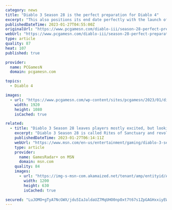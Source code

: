 ```yaml
---
category: news
title: "Diablo 3 Season 28 is the perfect preparation for Diablo 4"
excerpt: "This also positions its end date perfectly with the launch of Diablo 4 on June 2. This season’s thematic is the ‘Rites of Sanctuary,’ which thrusts players into the heart of the long-forgotten ..."
publishedDateTime: 2023-01-27T04:55:00Z
originalUrl: "https://www.pcgamesn.com/diablo-iii/season-28-perfect-preparation-diablo-4"
webUrl: "https://www.pcgamesn.com/diablo-iii/season-28-perfect-preparation-diablo-4"
type: article
quality: 87
heat: 107
published: true

provider:
  name: PCGamesN
  domain: pcgamesn.com

topics:
  - Diablo 4

images:
  - url: "https://www.pcgamesn.com/wp-content/sites/pcgamesn/2023/01/diablo-3-season-28-ptr-rites-of-sanctuary.jpg"
    width: 1920
    height: 1080
    isCached: true

related:
  - title: "Diablo 3 Season 28 leaves players mostly excited, but looking toward Diablo 4"
    excerpt: "Diablo 3 Season 28 is called Rites of Sanctuary and revolves around a newly found, ominous altar found deep within the woods. That's your glimpse of the story, but what that means for gameplay is that ..."
    publishedDateTime: 2023-01-27T06:14:11Z
    webUrl: "https://www.msn.com/en-us/entertainment/gaming/diablo-3-season-28-leaves-players-mostly-excited-but-looking-toward-diablo-4/ar-AA16OkvM"
    type: article
    provider:
      name: GamesRadar+ on MSN
      domain: msn.com
    quality: 84
    images:
      - url: "https://img-s-msn-com.akamaized.net/tenant/amp/entityid/AA16Ox9x.img?h=630&w=1200&m=6&q=60&o=t&l=f&f=jpg"
        width: 1200
        height: 630
        isCached: true

secured: "LuJOMO+gTyA7NcGWX/jdu5IaJaldaUZ7MqUHO0npOxt7t67s1ZpGAGHxxiyEWdrRIxkeF8TcKdYtx7Q0qJ/MMj4/HTMax7f9PiElPaBhE9ulpk2HolQVwpcebeb9JOEv34sJugRrOdJj7NXp6Un/t8ceGXRtbnxp94VOi7g+xcYV4Ww61BVPT6nPD4wzOPM9bJOwBrF/CAvQJcnWLXe9JvcvNulRPhXC/gj8c9cnD/PtmK5ZFvdkDYOI/B2McbA0n3+uwCRXgjRkATX+nvK9uJrVIN0e5NyTf2wyDexn2rA17AASWO/JwFdryOP8vQpCUSERtYYaL1MAB3w/fog/mlU0XkbZB/bDV+Xf+yqw7hY=;lUhkl0m3W6n1M2AOnfsOzg=="
---
```


